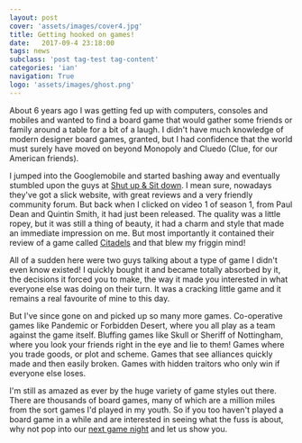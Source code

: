```yaml
---
layout: post
cover: 'assets/images/cover4.jpg'
title: Getting hooked on games!
date:   2017-09-4 23:18:00
tags: news
subclass: 'post tag-test tag-content'
categories: 'ian'
navigation: True
logo: 'assets/images/ghost.png'
---
```



About 6 years ago I was getting fed up with computers, consoles and mobiles and wanted to find a board game that would gather some friends or family around a table for a bit of a laugh.  I didn't have much knowledge of modern designer board games, granted, but I had confidence that the world must surely have moved on beyond Monopoly and Cluedo (Clue, for our American friends).  

I jumped into the Googlemobile and started bashing away and eventually stumbled upon the guys at [Shut up & Sit down](https://www.shutupandsitdown.com).  I mean sure, nowadays they've got a slick website, with great reviews and a very friendly community forum.  But back when I clicked on video 1 of season 1, from Paul Dean and Quintin Smith, it had just been released.  The quality was a little ropey, but it was still a thing of beauty, it had a charm and style that made an immediate impression on me. But most importantly it contained their review of a game called [Citadels](https://youtu.be/okviYD6hbc8) and that blew my friggin mind!

All of a sudden here were two guys talking about a type of game I didn't even know existed! I quickly bought it and became totally absorbed by it, the decisions it forced you to make, the way it made you interested in what everyone else was doing on their turn.  It was a cracking little game and it remains a real favourite of mine to this day.  

But I've since gone on and picked up so many more games.  Co-operative games like Pandemic or Forbidden Desert, where you all play as a team against the game itself.  Bluffing games like Skull or Sheriff of Nottingham, where you look your friends right in the eye and lie to them!  Games where you trade goods, or plot and scheme.  Games that see alliances quickly made and then easily broken. Games with hidden traitors who only win if everyone else loses.

I'm still as amazed as ever by the huge variety of game styles out there.  There are thousands of board games, many of which are a million miles from the sort games I'd played in my youth.  So if you too haven't played a board game in a while and are interested in seeing what the fuss is about, why not pop into our [next game night](http://meetu.ps/3cWShQ) and let us show you.  